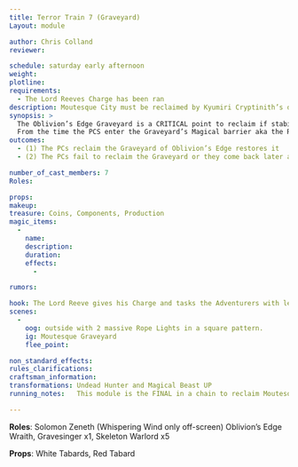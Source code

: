 ```yaml
---
title: Terror Train 7 (Graveyard)
Layout: module

author: Chris Colland
reviewer: 

schedule: saturday early afternoon
weight: 
plotline: 
requirements: 
  - The Lord Reeves Charge has been ran
description: Moutesque City must be reclaimed by Kyumiri Cryptinith’s decree. The seventh and final target is the Graveyard.
synopsis: >
  The Oblivion’s Edge Graveyard is a CRITICAL point to reclaim if stability is to be restored to Moutesque. There are powerful warriors and mages in the Graves here, some fresh and some aged.Once they “Enter” the Graveyard, the Players must defend it until the “timer runs out” and the Ritual is complete being cast off-screen by Solomon Zeneth to “purify” the Graveyard. The ritual takes 10 minutes to complete. 
  From the time the PCS enter the Graveyard’s Magical barrier aka the Ropelights, RITUAL BEGIN will be called to signify the timer.  The battle will be a contestant 10 minute battle. Wave 1 will spawn the second RITUAL BEGIN is called. Any dead NPCs will respawn after 60 second of death. The Oblivion’s Edge Wraith will not respawn BUT will be replaced by the Gravesinger who is the Skeleton Warlords “Healer” 
outcomes: 
  - (1) The PCs reclaim the Graveyard of Oblivion’s Edge restores it
  - (2) The PCs fail to reclaim the Graveyard or they come back later a respawn

number_of_cast_members: 7
Roles: 

props: 
makeup: 
treasure: Coins, Components, Production
magic_items:
  - 
    name: 
    description:  
    duration: 
    effects: 
      - 

rumors: 

hook: The Lord Reeve gives his Charge and tasks the Adventurers with leading an expeditionary force to reclaim Moutesque under the Oblivion’s Edge advice
scenes: 
  - 
    oog: outside with 2 massive Rope Lights in a square pattern.
    ig: Moutesque Graveyard
    flee_point: 

non_standard_effects: 
rules_clarifications: 
craftsman_information: 
transformations: Undead Hunter and Magical Beast UP
running_notes:   This module is the FINAL in a chain to reclaim Moutesque. The difficulty on this one is  ramped up. Play this fight with the intensity on NPC Side of a  PC group as some players will have active transforms.

---
```






**Roles**: Solomon Zeneth (Whispering Wind only off-screen) Oblivion’s Edge Wraith, Gravesinger x1, Skeleton Warlord x5

**Props**:  White Tabards, Red Tabard 









 

 

 

